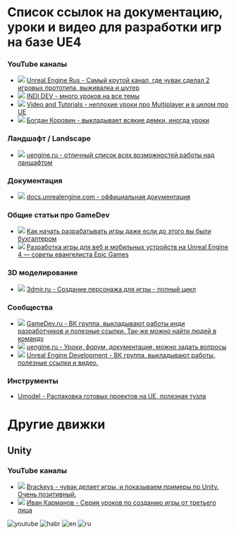 # Список ссылок на документацию, уроки и видео для разработки игр на базе UE4

### YouTube каналы
* ![][ru] [Unreal Engine Rus - Самый крутой канал, где чувак сделал 2 игровых прототипа, выживалка и шутер](https://www.youtube.com/channel/UCLbkGIcYJxxL0tciH9RVebg)
* ![][ru] [INDI DEV - много уроков на все темы](https://www.youtube.com/channel/UC2C7OCZkBbDq1b-5kRzVawA/videos)
* ![][ru] [Video and Tutorials - неплохие уроки про Multiplayer и в целом про UE](https://www.youtube.com/channel/UCX9Dv2nQFlznRgbsB3R9gDg/videos)
* ![][ru] [Богдан Коровин - выкладывает всякие демки, иногда уроки](https://www.youtube.com/user/lRoyalWingl/videos)



### Ландшафт / Landscape
* ![][ru] [uengine.ru - отличный список всех возможностей работы над ланшафтом](https://uengine.ru/category/docs/landscape)

### Документация
* ![][en] [docs.unrealengine.com - оффициальная документация](https://docs.unrealengine.com/latest/INT/)

### Общие статьи про GameDev 
* ![][habr] [Как начать разрабатывать игры даже если до этого вы были бухгалтером](https://habrahabr.ru/post/191236/)
* ![][habr] [Разработка игры для веб и мобильных устройств на Unreal Engine 4 — советы евангелиста Epic Games](https://vc.ru/8278-ue4)


### 3D моделирование
* ![][ru] [3dmir.ru - Создание персонажа для игры - полный цикл](http://www.3dmir.ru/s_tutor/tutor/452.html)

### Сообщества
* ![][ru] [GameDev.ru - ВК группа, выкладывают работы инди разработчиков и полезные ссылки. Так-же можно  найти людей в команду](https://vk.com/gamedev_ru)
* ![][ru] [uengine.ru - Уроки, форум, документация, можно задать вопросы](https://vk.com/uengine)
* ![][ru] [Unreal Engine Development - ВК группа, выкладывают работы, полезные ссылки и видео.](https://vk.com/uedev)


### Инструменты
* [Umodel - Распаковка готовых проектов на UE, полезная тузла](http://www.gildor.org/projects/umodel)

# Другие движки
## Unity

### YouTube каналы
* ![][en] [Brackeys - чувак делает игры, и показываем примеры по Unity. Очень позитивный.](https://www.youtube.com/user/Brackeys)
* ![][ru] [Иван Карманов - Серия уроков по созданию игры от третьего лица](https://www.youtube.com/watch?v=bms9sus5AdQ&list=PLXiy3FutDt0yTfoa0a1lDVBCbrk4_fbEw)










![youtube]
![habr]
![en]
![ru]

[youtube]: https://habrastorage.org/getpro/habr/post_images/976/d3e/38a/976d3e38a34b003f86f91795524af9f8.gif
[habr]: https://habrastorage.org/storage2/c57/b92/af4/c57b92af4ee0d37f787c211a068b1b95.png
[en]: https://habrastorage.org/files/377/ae0/333/377ae0333d0f4b7b97307c9eea5ee21a.gif
[ru]: https://habrastorage.org/getpro/habr/post_images/c72/991/4ca/c729914ca9c21661c5abd81052c6a10e.gif
